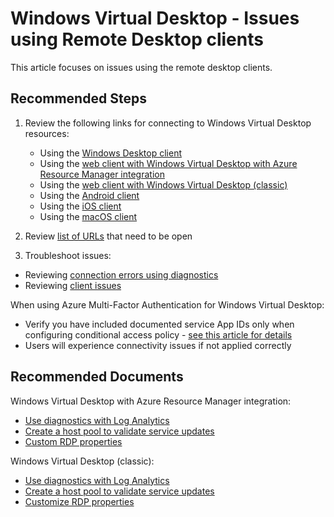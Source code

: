 <properties
  pagetitle="Windows Virtual Desktop - Issues using Remote Desktop clients "
  service=""
  resource=""
  ms.author="sischleg,evas"
  selfhelptype="Generic"
  supporttopicids="32625540"
  resourcetags=""
  productpesids="16582"
  cloudenvironments="public"
  articleid="9ee4f67f-d687-4668-944e-6c62314fe476"
  ownershipid="Windows_Virtual_Desktop" />
# Windows Virtual Desktop - Issues using Remote Desktop clients 

This article focuses on issues using the remote desktop clients. 

## **Recommended Steps**

1. Review the following links for connecting to Windows Virtual Desktop resources:

   * Using the [Windows Desktop client](https://docs.microsoft.com/azure/virtual-desktop/connect-windows-7-and-10)
   * Using the [web client with Windows Virtual Desktop with Azure Resource Manager integration](https://docs.microsoft.com/azure/virtual-desktop/virtual-desktop-fall-2019/connect-web-2019)
   * Using the [web client with Windows Virtual Desktop (classic)](https://docs.microsoft.com/azure/virtual-desktop/connect-web)
   * Using the [Android client](https://docs.microsoft.com/azure/virtual-desktop/connect-android)
   * Using the [iOS client](https://docs.microsoft.com/azure/virtual-desktop/connect-ios)
   * Using the [macOS client](https://docs.microsoft.com/azure/virtual-desktop/connect-macos)

2. Review [list of URLs](https://docs.microsoft.com/azure/virtual-desktop/safe-url-list#remote-desktop-clients) that need to be open

3. Troubleshoot issues:

  * Reviewing [connection errors using diagnostics](https://docs.microsoft.com/azure/virtual-desktop/diagnostics-role-service)
  * Reviewing [client issues](https://docs.microsoft.com/azure/virtual-desktop/troubleshoot-client)

When using Azure Multi-Factor Authentication for Windows Virtual Desktop:

* Verify you have included documented service App IDs only when configuring conditional access policy - [see this article for details](https://docs.microsoft.com/azure/virtual-desktop/set-up-mfa#create-a-conditional-access-policy)
* Users will experience connectivity issues if not applied correctly

## **Recommended Documents**

Windows Virtual Desktop with Azure Resource Manager integration:
* [Use diagnostics with Log Analytics](https://docs.microsoft.com/azure/virtual-desktop/diagnostics-log-analytics)
* [Create a host pool to validate service updates](https://docs.microsoft.com/azure/virtual-desktop/create-validation-host-pool)
* [Custom RDP properties](https://docs.microsoft.com/azure/virtual-desktop/customize-rdp-properties)

Windows Virtual Desktop (classic):
* [Use diagnostics with Log Analytics](https://docs.microsoft.com/azure/virtual-desktop/virtual-desktop-fall-2019/diagnostics-log-analytics-2019)
* [Create a host pool to validate service updates](https://docs.microsoft.com/azure/virtual-desktop/virtual-desktop-fall-2019/create-validation-host-pool-2019)
* [Customize RDP properties](https://docs.microsoft.com/azure/virtual-desktop/virtual-desktop-fall-2019/customize-rdp-properties-2019)